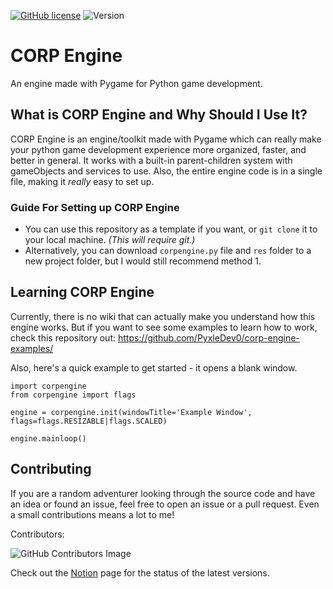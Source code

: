 [![GitHub license](https://img.shields.io/github/license/PyxleDev0/corp-engine)](https://github.com/PyxleDev0/corp-engine/blob/master/LICENSE)
![Version](https://img.shields.io/badge/Version-v0.8.0-informational)

# CORP Engine
An engine made with Pygame for Python game development.

## What is CORP Engine and Why Should I Use It?
CORP Engine is an engine/toolkit made with Pygame which can really make your python game development experience more organized, faster, and better in general. It works with a built-in parent-children system with gameObjects and services to use. Also, the entire engine code is in a single file, making it _really_ easy to set up.

### Guide For Setting up CORP Engine
* You can use this repository as a template if you want, or  `git clone` it to your local machine. _(This will require git.)_
* Alternatively, you can download `corpengine.py` file and `res` folder to a new project folder, but I would still recommend method 1.


## Learning CORP Engine
Currently, there is no wiki that can  actually make you understand how this engine works. But if you want to see some examples to learn how to work, check this repository out:
https://github.com/PyxleDev0/corp-engine-examples/

Also, here's a quick example to get started - it opens a blank window.
```
import corpengine
from corpengine import flags

engine = corpengine.init(windowTitle='Example Window', flags=flags.RESIZABLE|flags.SCALED)

engine.mainloop()
```

## Contributing
If you are a random adventurer looking through the source code and have an idea or found an issue, feel free to open an issue or a pull request. Even a small contributions means a lot to me!

Contributors:

![GitHub Contributors Image](https://contrib.rocks/image?repo=PyxleDev0/corp-engine)

Check out the [Notion](https://legendary-poultry-7d6.notion.site/0f60e38bb1394151a9e641058f93b7c8?v=f534fb9823aa4b60bab77a5619bc829c) page for the status of the latest versions.
